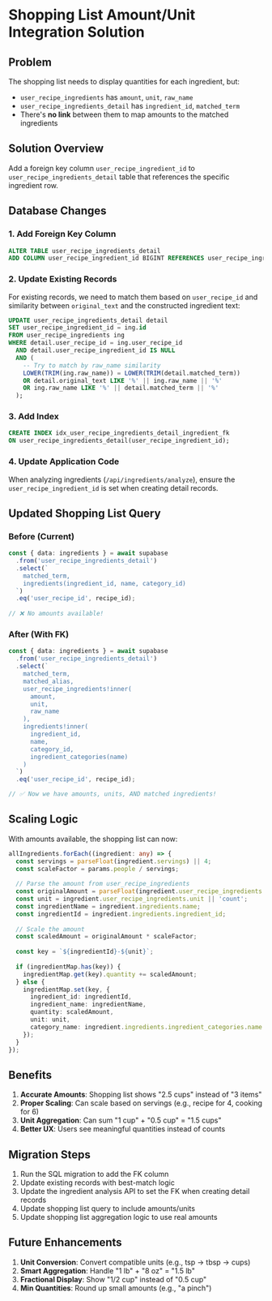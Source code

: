 # Shopping List Amount/Unit Integration Solution

## Problem
The shopping list needs to display quantities for each ingredient, but:
- `user_recipe_ingredients` has `amount`, `unit`, `raw_name`
- `user_recipe_ingredients_detail` has `ingredient_id`, `matched_term`
- There's **no link** between them to map amounts to the matched ingredients

## Solution Overview
Add a foreign key column `user_recipe_ingredient_id` to `user_recipe_ingredients_detail` table that references the specific ingredient row.

## Database Changes

### 1. Add Foreign Key Column
```sql
ALTER TABLE user_recipe_ingredients_detail 
ADD COLUMN user_recipe_ingredient_id BIGINT REFERENCES user_recipe_ingredients(id) ON DELETE CASCADE;
```

### 2. Update Existing Records
For existing records, we need to match them based on `user_recipe_id` and similarity between `original_text` and the constructed ingredient text:

```sql
UPDATE user_recipe_ingredients_detail detail
SET user_recipe_ingredient_id = ing.id
FROM user_recipe_ingredients ing
WHERE detail.user_recipe_id = ing.user_recipe_id
  AND detail.user_recipe_ingredient_id IS NULL
  AND (
    -- Try to match by raw_name similarity
    LOWER(TRIM(ing.raw_name)) = LOWER(TRIM(detail.matched_term))
    OR detail.original_text LIKE '%' || ing.raw_name || '%'
    OR ing.raw_name LIKE '%' || detail.matched_term || '%'
  );
```

### 3. Add Index
```sql
CREATE INDEX idx_user_recipe_ingredients_detail_ingredient_fk 
ON user_recipe_ingredients_detail(user_recipe_ingredient_id);
```

### 4. Update Application Code
When analyzing ingredients (`/api/ingredients/analyze`), ensure the `user_recipe_ingredient_id` is set when creating detail records.

## Updated Shopping List Query

### Before (Current)
```typescript
const { data: ingredients } = await supabase
  .from('user_recipe_ingredients_detail')
  .select(`
    matched_term,
    ingredients(ingredient_id, name, category_id)
  `)
  .eq('user_recipe_id', recipe_id);
  
// ❌ No amounts available!
```

### After (With FK)
```typescript
const { data: ingredients } = await supabase
  .from('user_recipe_ingredients_detail')
  .select(`
    matched_term,
    matched_alias,
    user_recipe_ingredients!inner(
      amount,
      unit,
      raw_name
    ),
    ingredients!inner(
      ingredient_id,
      name,
      category_id,
      ingredient_categories(name)
    )
  `)
  .eq('user_recipe_id', recipe_id);

// ✅ Now we have amounts, units, AND matched ingredients!
```

## Scaling Logic

With amounts available, the shopping list can now:

```typescript
allIngredients.forEach((ingredient: any) => {
  const servings = parseFloat(ingredient.servings) || 4;
  const scaleFactor = params.people / servings;
  
  // Parse the amount from user_recipe_ingredients
  const originalAmount = parseFloat(ingredient.user_recipe_ingredients.amount) || 0;
  const unit = ingredient.user_recipe_ingredients.unit || 'count';
  const ingredientName = ingredient.ingredients.name;
  const ingredientId = ingredient.ingredients.ingredient_id;
  
  // Scale the amount
  const scaledAmount = originalAmount * scaleFactor;
  
  const key = `${ingredientId}-${unit}`;
  
  if (ingredientMap.has(key)) {
    ingredientMap.get(key).quantity += scaledAmount;
  } else {
    ingredientMap.set(key, {
      ingredient_id: ingredientId,
      ingredient_name: ingredientName,
      quantity: scaledAmount,
      unit: unit,
      category_name: ingredient.ingredients.ingredient_categories.name
    });
  }
});
```

## Benefits

1. **Accurate Amounts**: Shopping list shows "2.5 cups" instead of "3 items"
2. **Proper Scaling**: Can scale based on servings (e.g., recipe for 4, cooking for 6)
3. **Unit Aggregation**: Can sum "1 cup" + "0.5 cup" = "1.5 cups"
4. **Better UX**: Users see meaningful quantities instead of counts

## Migration Steps

1. Run the SQL migration to add the FK column
2. Update existing records with best-match logic
3. Update the ingredient analysis API to set the FK when creating detail records
4. Update shopping list query to include amounts/units
5. Update shopping list aggregation logic to use real amounts

## Future Enhancements

1. **Unit Conversion**: Convert compatible units (e.g., tsp → tbsp → cups)
2. **Smart Aggregation**: Handle "1 lb" + "8 oz" = "1.5 lb"
3. **Fractional Display**: Show "1/2 cup" instead of "0.5 cup"
4. **Min Quantities**: Round up small amounts (e.g., "a pinch")

